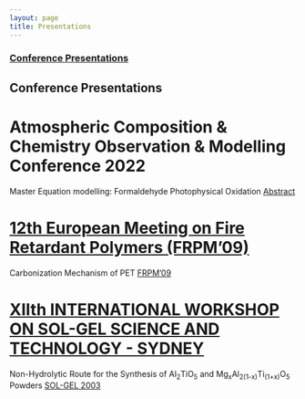 ```yaml
---
layout: page
title: Presentations
---
```


###  [Conference Presentations](#conference-presentations) 

## Conference Presentations

# Atmospheric Composition & Chemistry Observation & Modelling Conference 2022

Master Equation modelling: Formaldehyde Photophysical Oxidation [Abstract](/pdf/Sebastianelli_ACCOMC_2022.pdf)

# [12th European Meeting on Fire Retardant Polymers (FRPM’09)](https://www.flameretardants-online.com/news/archive?showid=17880)

Carbonization Mechanism of PET [FRPM’09](/pdf/Sebastianelli_Poster_FRPM09.pdf)

# [XIIth INTERNATIONAL WORKSHOP ON SOL-GEL SCIENCE AND TECHNOLOGY - SYDNEY](https://www.isgs.org/wp-content/uploads/2010/03/bookofabstracts_solgel2003.pdf)

Non-Hydrolytic Route for the Synthesis of Al<sub>2</sub>TiO<sub>5</sub> and Mg<sub>x</sub>Al<sub>2(1-x)</sub>Ti<sub>(1+x)</sub>O<sub>5</sub> Powders
[SOL-GEL 2003](https://www.isgs.org/wp-content/uploads/2010/03/bookofabstracts_solgel2003.pdf)

